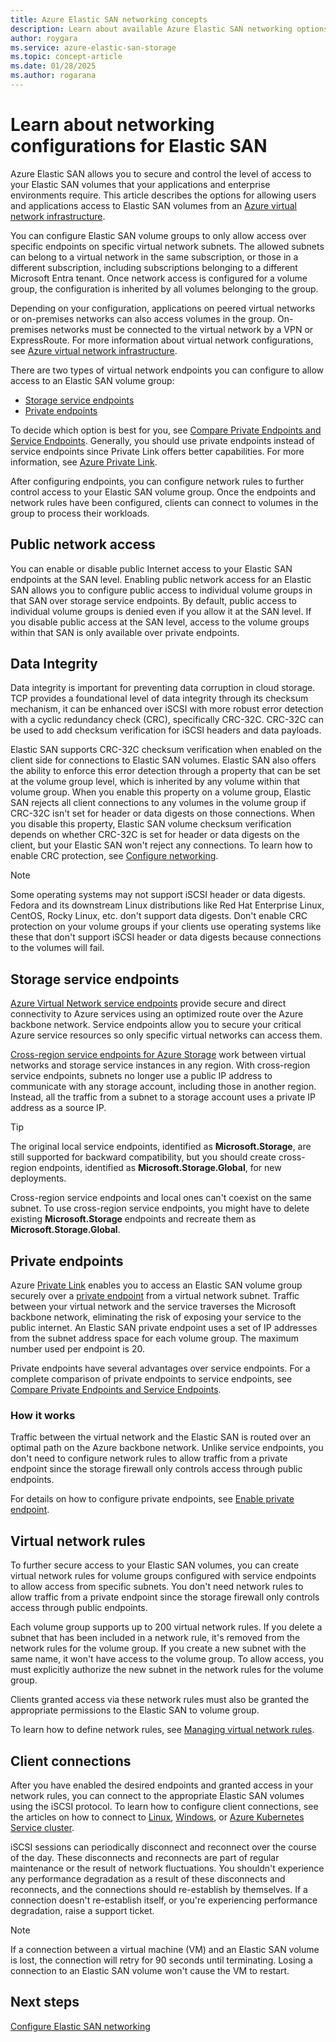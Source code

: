 ```yaml
---
title: Azure Elastic SAN networking concepts
description: Learn about available Azure Elastic SAN networking options, including storage service endpoints, private endpoints, and iSCSI.
author: roygara
ms.service: azure-elastic-san-storage
ms.topic: concept-article
ms.date: 01/28/2025
ms.author: rogarana
---
```


# Learn about networking configurations for Elastic SAN

Azure Elastic SAN allows you to secure and control the level of access to your Elastic SAN volumes that your applications and enterprise environments require. This article describes the options for allowing users and applications access to Elastic SAN volumes from an [Azure virtual network infrastructure](../../virtual-network/vnet-integration-for-azure-services.md).

You can configure Elastic SAN volume groups to only allow access over specific endpoints on specific virtual network subnets. The allowed subnets can belong to a virtual network in the same subscription, or those in a different subscription, including subscriptions belonging to a different Microsoft Entra tenant. Once network access is configured for a volume group, the configuration is inherited by all volumes belonging to the group.

Depending on your configuration, applications on peered virtual networks or on-premises networks can also access volumes in the group. On-premises networks must be connected to the virtual network by a VPN or ExpressRoute. For more information about virtual network configurations, see [Azure virtual network infrastructure](../../virtual-network/vnet-integration-for-azure-services.md).

There are two types of virtual network endpoints you can configure to allow access to an Elastic SAN volume group:

- [Storage service endpoints](#storage-service-endpoints)
- [Private endpoints](#private-endpoints)

To decide which option is best for you, see [Compare Private Endpoints and Service Endpoints](../../virtual-network/vnet-integration-for-azure-services.md#compare-private-endpoints-and-service-endpoints). Generally, you should use private endpoints instead of service endpoints since Private Link offers better capabilities. For more information, see [Azure Private Link](../../private-link/private-endpoint-overview.md).  

After configuring endpoints, you can configure network rules to further control access to your Elastic SAN volume group. Once the endpoints and network rules have been configured, clients can connect to volumes in the group to process their workloads.

## Public network access

You can enable or disable public Internet access to your Elastic SAN endpoints at the SAN level. Enabling public network access for an Elastic SAN allows you to configure public access to individual volume groups in that SAN over storage service endpoints. By default, public access to individual volume groups is denied even if you allow it at the SAN level. If you disable public access at the SAN level, access to the volume groups within that SAN is only available over private endpoints.

## Data Integrity

Data integrity is important for preventing data corruption in cloud storage. TCP provides a foundational level of data integrity through its checksum mechanism, it can be enhanced over iSCSI with more robust error detection with a cyclic redundancy check (CRC), specifically CRC-32C. CRC-32C can be used to add checksum verification for iSCSI headers and data payloads.

Elastic SAN supports CRC-32C checksum verification when enabled on the client side for connections to Elastic SAN volumes. Elastic SAN also offers the ability to enforce this error detection through a property that can be set at the volume group level, which is inherited by any volume within that volume group. When you enable this property on a volume group, Elastic SAN rejects all client connections to any volumes in the volume group if CRC-32C isn't set for header or data digests on those connections. When you disable this property, Elastic SAN volume checksum verification depends on whether CRC-32C is set for header or data digests on the client, but your Elastic SAN won't reject any connections. To learn how to enable CRC protection, see [Configure networking](elastic-san-networking.md#enable-iscsi-error-detection).

> [!NOTE]
> Some operating systems may not support iSCSI header or data digests. Fedora and its downstream Linux distributions like Red Hat Enterprise Linux, CentOS, Rocky Linux, etc. don't support data digests. Don't enable CRC protection on your volume groups if your clients use operating systems like these that don't support iSCSI header or data digests because connections to the volumes will fail.

## Storage service endpoints

[Azure Virtual Network service endpoints](../../virtual-network/virtual-network-service-endpoints-overview.md) provide secure and direct connectivity to Azure services using an optimized route over the Azure backbone network. Service endpoints allow you to secure your critical Azure service resources so only specific virtual networks can access them.

[Cross-region service endpoints for Azure Storage](../common/storage-network-security.md#azure-storage-cross-region-service-endpoints) work between virtual networks and storage service instances in any region. With cross-region service endpoints, subnets no longer use a public IP address to communicate with any storage account, including those in another region. Instead, all the traffic from a subnet to a storage account uses a private IP address as a source IP.

> [!TIP]
> The original local service endpoints, identified as **Microsoft.Storage**, are still supported for backward compatibility, but you should create cross-region endpoints, identified as **Microsoft.Storage.Global**, for new deployments.
>
> Cross-region service endpoints and local ones can't coexist on the same subnet. To use cross-region service endpoints, you might have to delete existing **Microsoft.Storage** endpoints and recreate them as **Microsoft.Storage.Global**.

## Private endpoints

Azure [Private Link](../../private-link/private-link-overview.md) enables you to access an Elastic SAN volume group securely over a [private endpoint](../../private-link/private-endpoint-overview.md) from a virtual network subnet. Traffic between your virtual network and the service traverses the Microsoft backbone network, eliminating the risk of exposing your service to the public internet. An Elastic SAN private endpoint uses a set of IP addresses from the subnet address space for each volume group. The maximum number used per endpoint is 20.

Private endpoints have several advantages over service endpoints. For a complete comparison of private endpoints to service endpoints, see [Compare Private Endpoints and Service Endpoints](../../virtual-network/vnet-integration-for-azure-services.md#compare-private-endpoints-and-service-endpoints).


### How it works

Traffic between the virtual network and the Elastic SAN is routed over an optimal path on the Azure backbone network. Unlike service endpoints, you don't need to configure network rules to allow traffic from a private endpoint since the storage firewall only controls access through public endpoints.

For details on how to configure private endpoints, see [Enable private endpoint](elastic-san-networking.md#configure-a-private-endpoint).

## Virtual network rules

To further secure access to your Elastic SAN volumes, you can create virtual network rules for volume groups configured with service endpoints to allow access from specific subnets. You don't need network rules to allow traffic from a private endpoint since the storage firewall only controls access through public endpoints.

Each volume group supports up to 200 virtual network rules. If you delete a subnet that has been included in a network rule, it's removed from the network rules for the volume group. If you create a new subnet with the same name, it won't have access to the volume group. To allow access, you must explicitly authorize the new subnet in the network rules for the volume group.

Clients granted access via these network rules must also be granted the appropriate permissions to the Elastic SAN to volume group.

To learn how to define network rules, see [Managing virtual network rules](elastic-san-networking.md#configure-virtual-network-rules).

## Client connections

After you have enabled the desired endpoints and granted access in your network rules, you can connect to the appropriate Elastic SAN volumes using the iSCSI protocol. To learn how to configure client connections, see the articles on how to connect to [Linux](elastic-san-connect-linux.md), [Windows](elastic-san-connect-windows.md), or [Azure Kubernetes Service cluster](elastic-san-connect-aks.md).

iSCSI sessions can periodically disconnect and reconnect over the course of the day. These disconnects and reconnects are part of regular maintenance or the result of network fluctuations. You shouldn't experience any performance degradation as a result of these disconnects and reconnects, and the connections should re-establish by themselves. If a connection doesn't re-establish itself, or you're experiencing performance degradation, raise a support ticket.

> [!NOTE]
> If a connection between a virtual machine (VM) and an Elastic SAN volume is lost, the connection will retry for 90 seconds until terminating. Losing a connection to an Elastic SAN volume won't cause the VM to restart.

## Next steps

[Configure Elastic SAN networking](elastic-san-networking.md)
